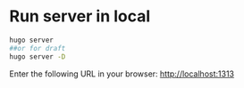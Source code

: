 # Run server in local

```bash
hugo server
##or for draft
hugo server -D
```

Enter the following URL in your browser: [http://localhost:1313](http://localhost:1313)

